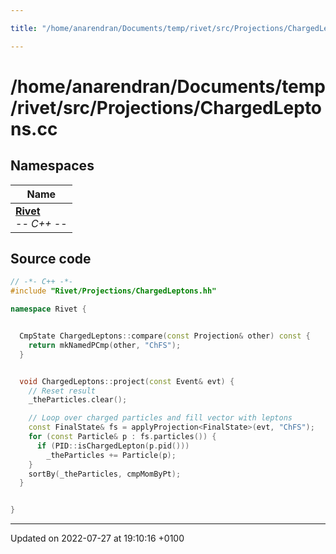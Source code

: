 ```yaml
---

title: "/home/anarendran/Documents/temp/rivet/src/Projections/ChargedLeptons.cc"

---
```


# /home/anarendran/Documents/temp/rivet/src/Projections/ChargedLeptons.cc



## Namespaces

| Name           |
| -------------- |
| **[Rivet](http://example.org/namespaces/namespacerivet/)** <br>-*- C++ -*-  |




## Source code

```cpp
// -*- C++ -*-
#include "Rivet/Projections/ChargedLeptons.hh"

namespace Rivet {


  CmpState ChargedLeptons::compare(const Projection& other) const {
    return mkNamedPCmp(other, "ChFS");
  }


  void ChargedLeptons::project(const Event& evt) {
    // Reset result
    _theParticles.clear();

    // Loop over charged particles and fill vector with leptons
    const FinalState& fs = applyProjection<FinalState>(evt, "ChFS");
    for (const Particle& p : fs.particles()) {
      if (PID::isChargedLepton(p.pid()))
        _theParticles += Particle(p);
    }
    sortBy(_theParticles, cmpMomByPt);
  }


}
```


-------------------------------

Updated on 2022-07-27 at 19:10:16 +0100
